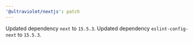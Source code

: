```yaml
---
'@ultraviolet/nextjs': patch
---
```


Updated dependency `next` to `15.5.3`.
Updated dependency `eslint-config-next` to `15.5.3`.
